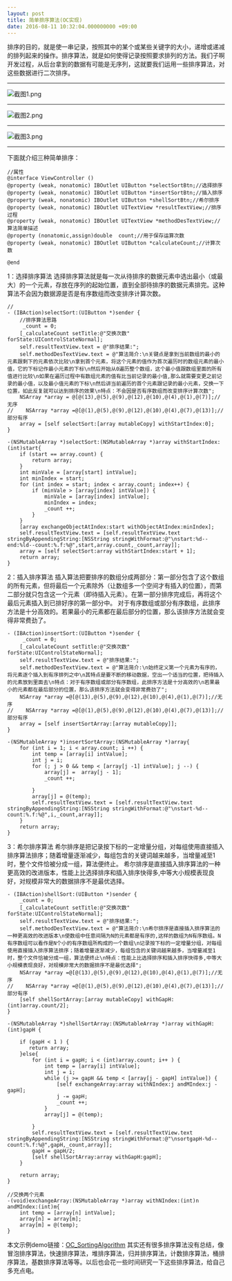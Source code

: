 ```yaml
---
layout: post
title: 简单排序算法(OC实现)
date: 2016-08-11 10:32:04.000000000 +09:00
---
```

排序的目的，就是使一串记录，按照其中的某个或某些关键字的大小，递增或递减的排列起来的操作。排序算法，就是如何使得记录按照要求排列的方法。我们子啊开发过程，从后台拿到的数据有可能是无序列，这就要我们运用一些排序算法，对这些数据进行二次排序。
****
![截图1.png](http://upload-images.jianshu.io/upload_images/683658-45e7bbfe2ca31998.png?imageMogr2/auto-orient/strip%7CimageView2/2/w/1240)
****
![截图2.png](http://upload-images.jianshu.io/upload_images/683658-7441b514575a3484.png?imageMogr2/auto-orient/strip%7CimageView2/2/w/1240)
****
![截图3.png](http://upload-images.jianshu.io/upload_images/683658-c9e99cffcee7cd66.png?imageMogr2/auto-orient/strip%7CimageView2/2/w/1240)
****
下面就介绍三种简单排序：

```
//属性
@interface ViewController ()
@property (weak, nonatomic) IBOutlet UIButton *selectSortBtn;//选择排序
@property (weak, nonatomic) IBOutlet UIButton *insertSortBtn;//插入排序
@property (weak, nonatomic) IBOutlet UIButton *shellSortBtn;//希尔排序
@property (weak, nonatomic) IBOutlet UITextView *resultTextView;//排序过程
@property (weak, nonatomic) IBOutlet UITextView *methodDesTextView;//算法简单描述
@property (nonatomic,assign)double  count;//用于保存运算次数
@property (weak, nonatomic) IBOutlet UIButton *calculateCount;//计算次数

@end
```

1：选择排序算法
选择排序算法就是每一次从待排序的数据元素中选出最小（或最大）的一个元素，存放在序列的起始位置，直到全部待排序的数据元素排完。这种算法不会因为数据源是否是有序数组而改变排序计算次数。

```
//
- (IBAction)selectSort:(UIButton *)sender {
    //排序算法思路
     _count = 0;
    [_calculateCount setTitle:@"交换次数" forState:UIControlStateNormal];
    self.resultTextView.text = @"排序结果:";
    self.methodDesTextView.text = @"算法简介:\n关键点是拿到当前数组的最小的元素跟剩下的元素依次比较\n拿到首个元素，将这个元素的值作为首次遍历时的数组元素的最小值，它的下标记作最小元素的下标\n然后开始从0遍历整个数组，这个最小值跟数组里面的所有值进行比较\n如果在遍历过程中有数组元素的值有比当前记录的最小值,那么就需要变更之前记录的最小值，以及最小值元素的下标\n然后讲当前遍历的首个元素跟记录的最小元素，交换一下位置，如此反复就可以达到排序的效果\n特点：不会因是否有序数组而改变排序计算次数";
    NSArray *array = @[@(13),@(5),@(9),@(12),@(10),@(4),@(1),@(7)];//无序
//    NSArray *array =@[@(1),@(5),@(9),@(12),@(10),@(4),@(7),@(13)];//部分有序
    array = [self selectSort:[array mutableCopy] withStartIndex:0];
}
```

```
-(NSMutableArray *)selectSort:(NSMutableArray *)array withStartIndex:(int)start{
    if (start == array.count) {
        return array;
    }
    int minVale = [array[start] intValue];
    int minIndex = start;
    for (int index = start; index < array.count; index++) {
        if (minVale > [array[index] intValue]) {
            minVale = [array[index] intValue];
            minIndex = index;
            _count ++;
        }
    }
    [array exchangeObjectAtIndex:start withObjectAtIndex:minIndex];
    self.resultTextView.text = [self.resultTextView.text stringByAppendingString:[NSString stringWithFormat:@"\nstart:%d--end:%ld--count:%.f:%@",start,array.count,_count,array]];
    array = [self selectSort:array withStartIndex:start + 1];
    return array;
}
```

2：插入排序算法
插入算法把要排序的数组分成两部分：第一部分包含了这个数组的所有元素，但将最后一个元素除外（让数组多一个空间才有插入的位置），而第二部分就只包含这一个元素（即待插入元素）。在第一部分排序完成后，再将这个最后元素插入到已排好序的第一部分中。
对于有序数组或部分有序数组，此排序方法是十分高效的。若果最小的元素都在最后部分的位置，那么该排序方法就会变得非常费劲了。


```
- (IBAction)insertSort:(UIButton *)sender {
     _count = 0;
    [_calculateCount setTitle:@"交换次数" forState:UIControlStateNormal];
    self.resultTextView.text = @"排序结果:";
    self.methodDesTextView.text = @"算法简介:\n始终定义第一个元素为有序的，将元素逐个插入到有序排列之中\n其特点是要不断的移动数据，空出一个适当的位置，把待插入的元素放到里面去\n特点：对于有序数组或部分有序数组，此排序方法是十分高效的\n若果最小的元素都在最后部分的位置，那么该排序方法就会变得非常费劲了";
    NSArray *array =@[@(13),@(5),@(9),@(12),@(10),@(4),@(1),@(7)];//无序
//    NSArray *array =@[@(1),@(5),@(9),@(12),@(10),@(4),@(7),@(13)];//部分有序
    array = [self insertSortArray:[array mutableCopy]];
}
```


```
-(NSMutableArray *)insertSortArray:(NSMutableArray *)array{
    for (int i = 1; i < array.count; i ++) {
        int temp = [array[i] intValue];
        int j = i;
        for (; j > 0 && temp < [array[j -1] intValue]; j --) {
            array[j] =  array[j - 1];
            _count ++;
            
        }
        array[j] = @(temp);
        self.resultTextView.text = [self.resultTextView.text stringByAppendingString:[NSString stringWithFormat:@"\nstart-%d--count:%.f:%@",i,_count,array]];  
    }
    return array;
}
```

3：希尔排序算法
希尔排序是把记录按下标的一定增量分组，对每组使用直接插入排序算法排序；随着增量逐渐减少，每组包含的关键词越来越多，当增量减至1时，整个文件恰被分成一组，算法便终止。
希尔排序是直接插入排序算法的一种更高效的改进版本，性能上比选择排序和插入排序快得多,中等大小规模表现良好，对规模非常大的数据排序不是最优选择。


```
- (IBAction)shellSort:(UIButton *)sender {
    _count = 0;
    [_calculateCount setTitle:@"交换次数" forState:UIControlStateNormal];
    self.resultTextView.text = @"排序结果:";
    self.methodDesTextView.text = @"算法简介:\n希尔排序是直接插入排序算法的一种更高效的改进版本\n使数组中任意间隔为N的元素都是有序的,这样的数组为N有序数组。N有序数组可以看作是N个小的有序数组所构成的一个数组\n记录按下标的一定增量分组，对每组使用直接插入排序算法排序；随着增量逐渐减少，每组包含的关键词越来越多，当增量减至1时，整个文件恰被分成一组，算法便终止\n特点：性能上比选择排序和插入排序快得多,中等大小规模表现良好，对规模非常大的数据排序不是最优选择";
    NSArray *array =@[@(13),@(5),@(9),@(12),@(10),@(4),@(1),@(7)];//无序
//    NSArray *array =@[@(1),@(5),@(9),@(12),@(10),@(4),@(7),@(13)];//部分有序
    [self shellSortArray:[array mutableCopy] withGapH:(int)array.count/2];
}
```

```
-(NSMutableArray *)shellSortArray:(NSMutableArray *)array withGapH:(int)gapH {
    
    if (gapH < 1 ) {
       return array;
    }else{
        for (int i = gapH; i < (int)array.count; i++ ) {
            int temp = [array[i] intValue];
            int j = i;
            while (j >= gapH && temp < [array[j - gapH] intValue]) {
                [self exchangeArray:array withNIndex:j andMIndex:j - gapH];
                j -= gapH;
                _count ++;
            }
            array[j] = @(temp);
            
        }
        self.resultTextView.text = [self.resultTextView.text stringByAppendingString:[NSString stringWithFormat:@"\nsortgapH-%d--count:%.f:%@",gapH,_count,array]];
        gapH = gapH/2;
        [self shellSortArray:array withGapH:gapH];
    }
    
    return array;
}
```

```
//交换两个元素
-(void)exchangeArray:(NSMutableArray *)array withNIndex:(int)n andMIndex:(int)m{
    int temp = [array[n] intValue];
    array[n] = array[m];
    array[m] = @(temp);
}
```

本文示例demo链接：[OC_SortingAlgorithm](https://github.com/hnxyzhw/OC_SortingAlgorithm.git)
其实还有很多排序算法没有总结，像冒泡排序算法，快速排序算法，堆排序算法，归并排序算法，计数排序算法，桶排序算法，基数排序算法等等。以后也会花一些时间研究一下这些排序算法，给自己多充点电。


